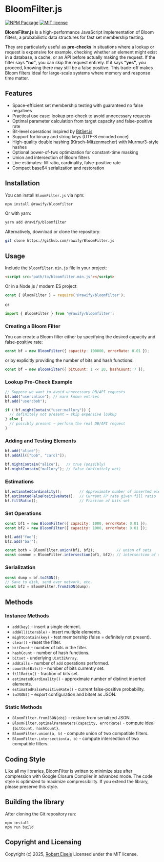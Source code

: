 # BloomFilter.js

[![NPM Package](https://img.shields.io/npm/v/@rawify/bloomfilter.svg?style=flat)](https://www.npmjs.com/package/@rawify/bloomfilter "View this project on npm")
[![MIT license](http://img.shields.io/badge/license-MIT-brightgreen.svg)](http://opensource.org/licenses/MIT)

**BloomFilter.js** is a high-performance JavaScript implementation of Bloom filters, a probabilistic data structures for fast set membership testing.

They are particularly useful as **pre-checks** in situations where a lookup or request is expensive for example, checking whether an element might exist in a database, a cache, or an API before actually making the request. If the filter says **“no”**, you can skip the request entirely. If it says **“yes”**, you proceed, knowing there may still be a false positive. This trade-off makes Bloom filters ideal for large-scale systems where memory and response time matter.

## Features

- Space-efficient set membership testing with guaranteed no false negatives
- Practical use case: lookup pre-check to avoid unnecessary requests
- Optimal parameter calculation from target capacity and false-positive rate
- Bit-level operations inspired by [BitSet.js](https://github.com/rawify/BitSet.js)
- Support for binary and string keys (UTF-8 encoded once)
- High-quality double hashing (Kirsch–Mitzenmacher) with Murmur3-style hashes
- Optional power-of-two optimization for constant-time masking
- Union and intersection of Bloom filters
- Live estimates: fill ratio, cardinality, false-positive rate
- Compact base64 serialization and restoration

## Installation

You can install `BloomFilter.js` via npm:

```bash
npm install @rawify/bloomfilter
```

Or with yarn:

```bash
yarn add @rawify/bloomfilter
```

Alternatively, download or clone the repository:

```bash
git clone https://github.com/rawify/BloomFilter.js
```

## Usage

Include the `bloomfilter.min.js` file in your project:

```html
<script src="path/to/bloomfilter.min.js"></script>
```

Or in a Node.js / modern ES project:

```javascript
const { BloomFilter } = require('@rawify/bloomfilter');
```

or

```javascript
import { BloomFilter } from '@rawify/bloomfilter';
```

### Creating a Bloom Filter

You can create a Bloom filter either by specifying the desired capacity and false-positive rate:

```javascript
const bf = new BloomFilter({ capacity: 100000, errorRate: 0.01 });
```

or by explicitly providing the number of bits and hash functions:

```javascript
const bf = new BloomFilter({ bitCount: 1 << 20, hashCount: 7 });
```

### Lookup Pre-Check Example

```javascript
// Suppose we want to avoid unnecessary DB/API requests
bf.add("user:alice"); // mark known entries
bf.add("user:bob");

if (!bf.mightContain("user:mallory")) {
  // definitely not present → skip expensive lookup
} else {
  // possibly present → perform the real DB/API request
}
```

### Adding and Testing Elements

```javascript
bf.add("alice");
bf.addAll(["bob", "carol"]);

bf.mightContain("alice");   // true (possibly)
bf.mightContain("mallory"); // false (definitely not)
```

### Estimations

```javascript
bf.estimatedCardinality();        // Approximate number of inserted elements
bf.estimatedFalsePositiveRate();  // Current FP rate given fill ratio
bf.fillRatio();                   // Fraction of bits set
```

### Set Operations

```javascript
const bf1 = new BloomFilter({ capacity: 1000, errorRate: 0.01 });
const bf2 = new BloomFilter({ capacity: 1000, errorRate: 0.01 });

bf1.add("foo");
bf2.add("bar");

const both = BloomFilter.union(bf1, bf2);          // union of sets
const common = BloomFilter.intersection(bf1, bf2); // intersection of sets
```

### Serialization

```javascript
const dump = bf.toJSON();
// Save to disk, send over network, etc.
const bf2 = BloomFilter.fromJSON(dump);
```

## Methods

### Instance Methods

* `add(key)` - insert a single element.
* `addAll(iterable)` - insert multiple elements.
* `mightContain(key)` - test membership (false = definitely not present).
* `clear()` - reset the filter.
* `bitCount` - number of bits in the filter.
* `hashCount` - number of hash functions.
* `bitset` - underlying `Uint32Array`.
* `addCalls` - number of `add` operations performed.
* `countSetBits()` - number of bits currently set.
* `fillRatio()` - fraction of bits set.
* `estimatedCardinality()` - approximate number of distinct inserted elements.
* `estimatedFalsePositiveRate()` - current false-positive probability.
* `toJSON()` - export configuration and bitset as JSON.

### Static Methods

* `BloomFilter.fromJSON(obj)` - restore from serialized JSON.
* `BloomFilter.optimalParameters(capacity, errorRate)` - compute ideal `{bitCount, hashCount}`.
* `BloomFilter.union(a, b)` - compute union of two compatible filters.
* `BloomFilter.intersection(a, b)` - compute intersection of two compatible filters.

## Coding Style

Like all my libraries, BloomFilter is written to minimize size after compression with Google Closure Compiler in advanced mode. The code style is optimized to maximize compressibility. If you extend the library, please preserve this style.


## Building the library

After cloning the Git repository run:

```
npm install
npm run build
```

## Copyright and Licensing

Copyright (c) 2025, [Robert Eisele](https://raw.org/)
Licensed under the MIT license.
